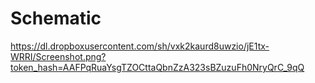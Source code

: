 # Schematic #

https://dl.dropboxusercontent.com/sh/vxk2kaurd8uwzio/jE1tx-WRRI/Screenshot.png?token_hash=AAFPqRuaYsgTZOCttaQbnZzA323sBZuzuFh0NryQrC_9qQ